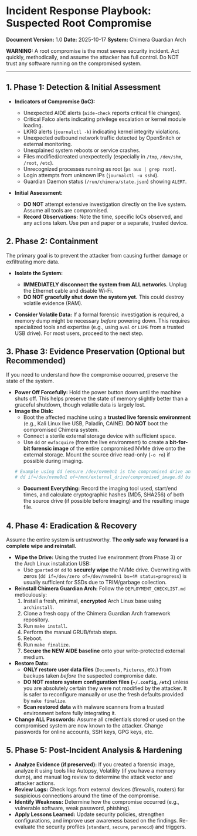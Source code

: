 # Incident Response Playbook: Suspected Root Compromise

**Document Version:** 1.0
**Date:** 2025-10-17
**System:** Chimera Guardian Arch

**WARNING:** A root compromise is the most severe security incident. Act quickly, methodically, and assume the attacker has full control. Do NOT trust any software running on the compromised system.

---

## 1. Phase 1: Detection & Initial Assessment

* **Indicators of Compromise (IoC):**
    * Unexpected AIDE alerts (`aide-check` reports critical file changes).
    * Critical Falco alerts indicating privilege escalation or kernel module loading.
    * LKRG alerts (`journalctl -k`) indicating kernel integrity violations.
    * Unexpected outbound network traffic detected by OpenSnitch or external monitoring.
    * Unexplained system reboots or service crashes.
    * Files modified/created unexpectedly (especially in `/tmp`, `/dev/shm`, `/root`, `/etc`).
    * Unrecognized processes running as root (`ps aux | grep root`).
    * Login attempts from unknown IPs (`journalctl -u sshd`).
    * Guardian Daemon status (`/run/chimera/state.json`) showing `ALERT`.

* **Initial Assessment:**
    * **DO NOT** attempt extensive investigation directly on the live system. Assume all tools are compromised.
    * **Record Observations:** Note the time, specific IoCs observed, and any actions taken. Use pen and paper or a separate, trusted device.

## 2. Phase 2: Containment

The primary goal is to prevent the attacker from causing further damage or exfiltrating more data.

* **Isolate the System:**
    * **IMMEDIATELY disconnect the system from ALL networks.** Unplug the Ethernet cable and disable Wi-Fi.
    * **DO NOT gracefully shut down the system yet.** This could destroy volatile evidence (RAM).

* **Consider Volatile Data:** If a formal forensic investigation is required, a memory dump might be necessary *before* powering down. This requires specialized tools and expertise (e.g., using `avml` or `LiME` from a trusted USB drive). For most users, proceed to the next step.

## 3. Phase 3: Evidence Preservation (Optional but Recommended)

If you need to understand *how* the compromise occurred, preserve the state of the system.

* **Power Off Forcefully:** Hold the power button down until the machine shuts off. This helps preserve the state of memory slightly better than a graceful shutdown, though volatile data is largely lost.
* **Image the Disk:**
    * Boot the affected machine using a **trusted live forensic environment** (e.g., Kali Linux live USB, Paladin, CAINE). **DO NOT** boot the compromised Chimera system.
    * Connect a sterile external storage device with sufficient space.
    * Use `dd` or `ewfacquire` (from the live environment) to create a **bit-for-bit forensic image** of the entire compromised NVMe drive onto the external storage. Mount the source drive read-only (`-o ro`) if possible during imaging.
    ```bash
    # Example using dd (ensure /dev/nvme0n1 is the compromised drive and /dev/sdX is the sterile destination)
    # dd if=/dev/nvme0n1 of=/mnt/external_drive/compromised_image.dd bs=4M status=progress conv=noerror,sync
    ```
    * **Document Everything:** Record the imaging tool used, start/end times, and calculate cryptographic hashes (MD5, SHA256) of both the source drive (if possible before imaging) and the resulting image file.

## 4. Phase 4: Eradication & Recovery

Assume the entire system is untrustworthy. **The only safe way forward is a complete wipe and reinstall.**

* **Wipe the Drive:** Using the trusted live environment (from Phase 3) or the Arch Linux installation USB:
    * Use `gparted` or `dd` to **securely wipe** the NVMe drive. Overwriting with zeros (`dd if=/dev/zero of=/dev/nvme0n1 bs=4M status=progress`) is usually sufficient for SSDs due to TRIM/garbage collection.
* **Reinstall Chimera Guardian Arch:** Follow the `DEPLOYMENT_CHECKLIST.md` meticulously:
    1. Install a fresh, minimal, **encrypted** Arch Linux base using `archinstall`.
    2. Clone a fresh copy of the Chimera Guardian Arch framework repository.
    3. Run `make install`.
    4. Perform the manual GRUB/fstab steps.
    5. Reboot.
    6. Run `make finalize`.
    7. **Secure the NEW AIDE baseline** onto your write-protected external medium.
* **Restore Data:**
    * **ONLY restore user data files** (`Documents`, `Pictures`, etc.) from backups taken *before* the suspected compromise date.
    * **DO NOT restore system configuration files (`~/.config`, `/etc`)** unless you are absolutely certain they were not modified by the attacker. It is safer to reconfigure manually or use the fresh defaults provided by `make finalize`.
    * **Scan restored data** with malware scanners from a trusted environment before fully integrating it.
* **Change ALL Passwords:** Assume all credentials stored or used on the compromised system are now known to the attacker. Change passwords for online accounts, SSH keys, GPG keys, etc.

## 5. Phase 5: Post-Incident Analysis & Hardening

* **Analyze Evidence (if preserved):** If you created a forensic image, analyze it using tools like Autopsy, Volatility (if you have a memory dump), and manual log review to determine the attack vector and attacker actions.
* **Review Logs:** Check logs from external devices (firewalls, routers) for suspicious connections around the time of the compromise.
* **Identify Weakness:** Determine how the compromise occurred (e.g., vulnerable software, weak password, phishing).
* **Apply Lessons Learned:** Update security policies, strengthen configurations, and improve user awareness based on the findings. Re-evaluate the security profiles (`standard`, `secure`, `paranoid`) and triggers.
```